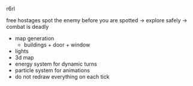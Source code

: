 r6rl

free hostages
spot the enemy before you are spotted
-> explore safely
-> combat is deadly

- map generation
    - buildings + door + window
- lights
- 3d map
- energy system for dynamic turns
- particle system for animations
- do not redraw everything on each tick
